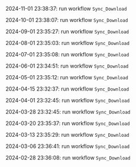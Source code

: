 2024-11-01 23:38:37: run workflow `Sync_Download` 

2024-10-01 23:38:07: run workflow `Sync_Download` 

2024-09-01 23:35:27: run workflow `Sync_Download` 

2024-08-01 23:35:03: run workflow `Sync_Download` 

2024-07-01 23:35:08: run workflow `Sync_Download` 

2024-06-01 23:34:51: run workflow `Sync_Download` 

2024-05-01 23:35:12: run workflow `Sync_Download` 

2024-04-15 23:32:37: run workflow `Sync_Download` 

2024-04-01 23:32:45: run workflow `Sync_Download` 

2024-03-28 23:32:45: run workflow `Sync_Download` 

2024-03-20 23:35:37: run workflow `Sync_Download` 

2024-03-13 23:35:29: run workflow `Sync_Download` 

2024-03-06 23:36:41: run workflow `Sync_Download` 

2024-02-28 23:36:08: run workflow `Sync_Download` 


